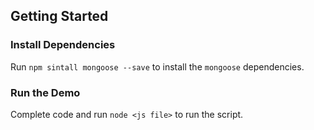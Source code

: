 ## Getting Started

### Install Dependencies

Run `npm sintall mongoose --save` to install the `mongoose` dependencies.

### Run the Demo

Complete code and run `node <js file>` to run the script.
